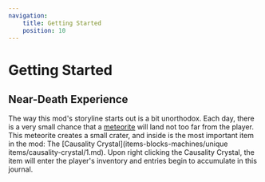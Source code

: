 ```yaml
---
navigation:
    title: Getting Started
    position: 10
---
```


# Getting Started

## Near-Death Experience

The way this mod's storyline starts out is a bit unorthodox. Each day, there is a very small chance that a [meteorite](lore/time-loop/meteorite.md) will land not too far from the player. This meteorite creates a small crater, and inside is the most important item in the mod: The [Causality Crystal](items-blocks-machines/unique items/causality-crystal/1.md). Upon right clicking the Causality Crystal, the item will enter the player's inventory and entries begin to accumulate in this journal.